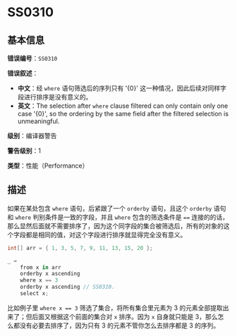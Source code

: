 ﻿# SS0310
## 基本信息

**错误编号**：`SS0310`

**错误叙述**：

* **中文**：经 `where` 语句筛选后的序列只有 '{0}' 这一种情况，因此后续对同样字段进行排序是没有意义的。
* **英文**：The selection after `where` clause filtered can only contain only one case '{0}', so the ordering by the same field after the filtered selection is unmeaningful.

**级别**：编译器警告

**警告级别**：1

**类型**：性能（Performance）

## 描述

如果在某处包含 `where` 语句，后紧跟了一个 `orderby` 语句，且这个 `orderby` 语句和 `where` 判别条件是一致的字段，并且 `where` 包含的筛选条件是 `==` 连接的的话，那么显然后面就不需要排序了，因为这个同字段的集合被筛选后，所有的对象的这个字段都是相同的值，对这个字段进行排序就显得完全没有意义。

```csharp
int[] arr = { 1, 3, 5, 7, 9, 11, 13, 15, 20 };

_ =
    from x in arr
    orderby x ascending
    where x == 3
    orderby x ascending // SS0310.
    select x;
```

比如例子里 `where x == 3` 筛选了集合，将所有集合里元素为 3 的元素全部提取出来了；但后面又根据这个前面的集合对 `x` 排序。因为 `x` 自身就只能是 3，那么怎么都没有必要去排序了，因为只有 3 的元素不管你怎么去排序都是 3 的序列。

